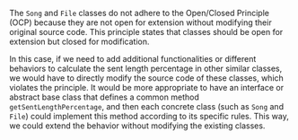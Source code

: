 The `Song` and `File` classes do not adhere to the Open/Closed Principle (OCP) because they are not open for extension without modifying their original source code. This principle states that classes should be open for extension but closed for modification.

In this case, if we need to add additional functionalities or different behaviors to calculate the sent length percentage in other similar classes, we would have to directly modify the source code of these classes, which violates the principle. It would be more appropriate to have an interface or abstract base class that defines a common method `getSentLengthPercentage`, and then each concrete class (such as `Song` and `File`) could implement this method according to its specific rules. This way, we could extend the behavior without modifying the existing classes.

